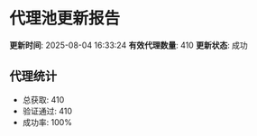 # 代理池更新报告

**更新时间**: 2025-08-04 16:33:24
**有效代理数量**: 410
**更新状态**:  成功

## 代理统计
- 总获取: 410
- 验证通过: 410
- 成功率: 100%
